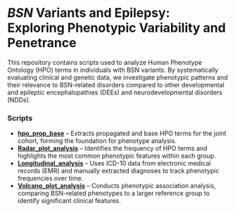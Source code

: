 # _BSN_ Variants and Epilepsy: Exploring Phenotypic Variability and Penetrance


This repository contains scripts used to analyze Human Phenotype Ontology (HPO) terms in individuals with BSN variants. By systematically evaluating clinical and genetic data, we investigate phenotypic patterns and their relevance to BSN-related disorders compared to other developmental and epileptic encephalopathies (DEEs) and neurodevelopmental disorders (NDDs).

### Scripts  

- [**hpo_prop_base**](hpo_prop_base.R) – Extracts propagated and base HPO terms for the joint cohort, forming the foundation for phenotype analysis.  
- [**Radar_plot_analysis**](Radar_plot_analysis.R) – Identifies the frequency of HPO terms and highlights the most common phenotypic features within each group.  
- [**Longitudinal_analysis**](Longitudinal_analysis.R) – Uses ICD-10 data from electronic medical records (EMR) and manually extracted diagnoses to track phenotypic frequencies over time.  
- [**Volcano_plot_analysis**](Volcano_plot_analysis.R) – Conducts phenotypic association analysis, comparing BSN-related phenotypes to a larger reference group to identify significant clinical features.  

